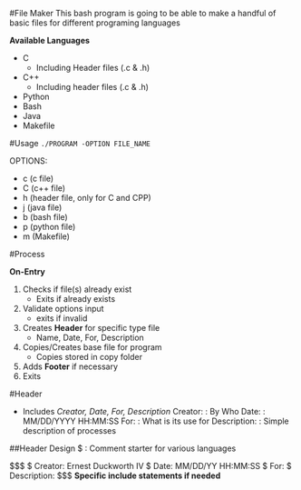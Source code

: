 #File Maker
This bash program is going to be able to make a handful of basic files for different programing languages

**Available Languages**
- C
   - Including Header files (.c & .h)
- C++
   - Including header files (.c & .h)
- Python 
- Bash
- Java
- Makefile


#Usage
`./PROGRAM -OPTION FILE_NAME`

OPTIONS:
- c (c file)
- C (c++ file)
- h (header file, only for C and CPP)
- j (java file)
- b (bash file)
- p (python file)
- m (Makefile) 


#Process

**On-Entry**
1. Checks if file(s) already exist
   - Exits if already exists
2. Validate options input
   - exits if invalid
3. Creates **Header** for specific type file
   - Name, Date, For, Description
4. Copies/Creates base file for program
   - Copies stored in copy folder
5. Adds **Footer** if necessary
6. Exits


#Header
- Includes *Creator, Date, For, Description* 
Creator:
: By Who
Date: 
: MM/DD/YYYY HH:MM:SS
For: 
: What is its use for
Description: 
: Simple description of processes


##Header Design
$
: Comment starter for various languages

$$$
$ Creator: Ernest Duckworth IV
$ Date: MM/DD/YY HH:MM:SS
$ For: 
$ Description: 
$$$
**Specific include statements if needed**
